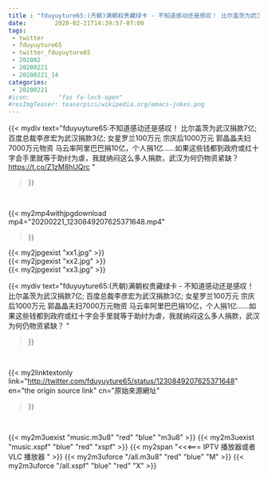 ```yaml
---
title : "fduyuyture65:(兲朝)满朝权贵藏绿卡 - 不知道感动还是感叹！ 比尔盖茨为武汉捐款7亿; 百度总裁李彦宏为武汉捐款3亿; 女星罗兰100万元 宗庆后1000万元 郭晶晶夫妇7000万元物资 马云率阿里巴巴捐10亿，个人捐1亿……如果这些钱都到政府或红十字会手里就等于助纣为虐，我就纳闷这么多人捐款，武汉为何仍物资紧缺？ "
date:        2020-02-21T14:39:57-07:00
tags:
 - twitter
 - fduyuyture65
 - twitter_fduyuyture65
 - 202002
 - 20200221
 - 20200221_14
categories:
 - 20200221
#icon:        "fas fa-lock-open"
#resImgTeaser: teaserpics/wikipedia.org/emacs-jokes.png
---
```


{{< mydiv text="fduyuyture65:不知道感动还是感叹！ 比尔盖茨为武汉捐款7亿; 百度总裁李彦宏为武汉捐款3亿; 女星罗兰100万元 宗庆后1000万元 郭晶晶夫妇7000万元物资 马云率阿里巴巴捐10亿，个人捐1亿……如果这些钱都到政府或红十字会手里就等于助纣为虐，我就纳闷这么多人捐款，武汉为何仍物资紧缺？ https://t.co/Z1zM8hUQrc "
>}}
<br>


{{< my2mp4withjpgdownload mp4="20200221_1230849207625371648.mp4"
>}}

{{< my2jpgexist "xx1.jpg" >}}<br>
{{< my2jpgexist "xx2.jpg" >}}<br>
{{< my2jpgexist "xx3.jpg" >}}<br>



{{< mydiv text="fduyuyture65:(兲朝)满朝权贵藏绿卡 - 不知道感动还是感叹！ 比尔盖茨为武汉捐款7亿; 百度总裁李彦宏为武汉捐款3亿; 女星罗兰100万元 宗庆后1000万元 郭晶晶夫妇7000万元物资 马云率阿里巴巴捐10亿，个人捐1亿……如果这些钱都到政府或红十字会手里就等于助纣为虐，我就纳闷这么多人捐款，武汉为何仍物资紧缺？ "
>}}
<br>

{{< my2linktextonly link="http://twitter.com/fduyuyture65/status/1230849207625371648"
en="the origin source link" cn="原始來源網址"
>}}


<br>

{{< my2m3uexist "music.m3u8" "red"  "blue" "m3u8" >}} {{< my2m3uexist "music.xspf" "blue" "red"  "xspf" >}} {{< my2span "<<<=== IPTV 播放器或者 VLC 播放器 " >}} {{< my2m3uforce "/all.m3u8" "red"  "blue" "M" >}} {{< my2m3uforce "/all.xspf" "blue" "red"  "X" >}} 

